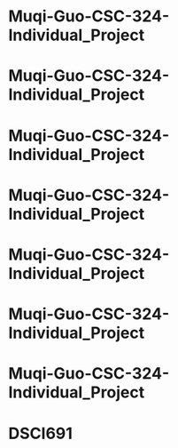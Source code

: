 # Muqi-Guo-CSC-324-Individual_Project
# Muqi-Guo-CSC-324-Individual_Project
# Muqi-Guo-CSC-324-Individual_Project
# Muqi-Guo-CSC-324-Individual_Project
# Muqi-Guo-CSC-324-Individual_Project
# Muqi-Guo-CSC-324-Individual_Project
# Muqi-Guo-CSC-324-Individual_Project
# DSCI691
